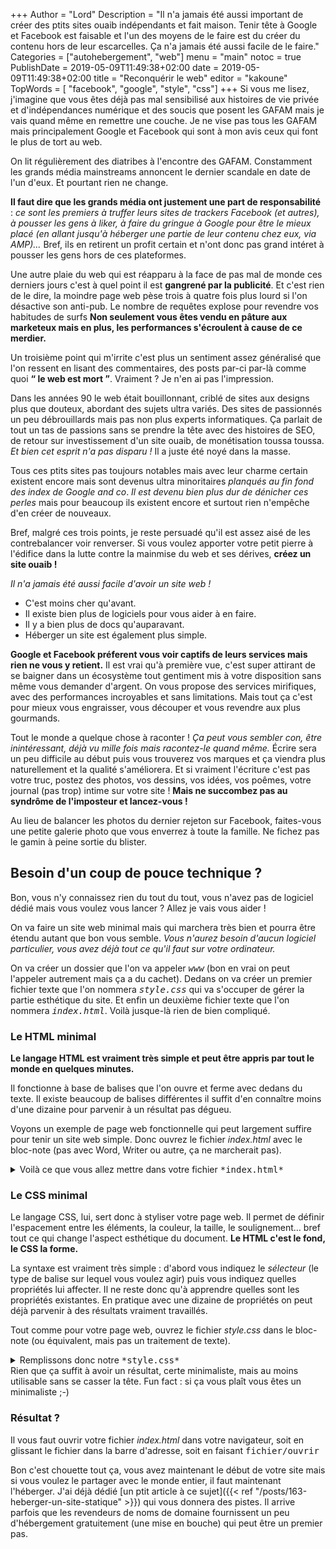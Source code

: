 +++
Author = "Lord"
Description = "Il n'a jamais été aussi important de créer des ptits sites ouaib indépendants et fait maison. Tenir tête à Google et Facebook est faisable et l'un des moyens de le faire est du créer du contenu hors de leur escarcelles. Ça n'a jamais été aussi facile de le faire."
Categories = ["autohebergement", "web"]
menu = "main"
notoc = true
PublishDate = 2019-05-09T11:49:38+02:00
date = 2019-05-09T11:49:38+02:00
title = "Reconquérir le web"
editor = "kakoune"
TopWords = [  "facebook", "google", "style", "css"]
+++
Si vous me lisez, j'imagine que vous êtes déjà pas mal sensibilisé aux histoires de vie privée et d'indépendances numérique et des soucis que posent les GAFAM mais je vais quand même en remettre une couche.
Je ne vise pas tous les GAFAM mais principalement Google et Facebook qui sont à mon avis ceux qui font le plus de tort au web.

On lit régulièrement des diatribes à l'encontre des GAFAM.
Constamment les grands média mainstreams annoncent le dernier scandale en date de l'un d'eux.
Et pourtant rien ne change.

**Il faut dire que les grands média ont justement une part de responsabilité** : *ce sont les premiers à truffer leurs sites de trackers Facebook (et autres), à pousser les gens à liker, à faire du gringue à Google pour être le mieux placé (en allant jusqu'à héberger une partie de leur contenu chez eux, via AMP)…*
Bref, ils en retirent un profit certain et n'ont donc pas grand intéret à pousser les gens hors de ces plateformes.

Une autre plaie du web qui est réapparu à la face de pas mal de monde ces derniers jours c'est à quel point il est **gangrené par la publicité**.
Et c'est rien de le dire, la moindre page web pèse trois à quatre fois plus lourd si l'on désactive son anti-pub.
Le nombre de requêtes explose pour revendre vos habitudes de surfs
**Non seulement vous êtes vendu en pâture aux marketeux mais en plus, les performances s'écroulent à cause de ce merdier.**

Un troisième point qui m'irrite c'est plus un sentiment assez généralisé que l'on ressent en lisant des commentaires, des posts par-ci par-là comme quoi **“ le web est mort ”**.
Vraiment ?
Je n'en ai pas l'impression.

Dans les années 90 le web était bouillonnant, criblé de sites aux designs plus que douteux, abordant des sujets ultra variés.
Des sites de passionnés un peu débrouillards mais pas non plus experts informatiques.
Ça parlait de tout un tas de passions sans se prendre la tête avec des histoires de SEO, de retour sur investissement d'un site ouaib, de monétisation toussa toussa.
*Et bien cet esprit n'a pas disparu !*
Il a juste été noyé dans la masse.

Tous ces ptits sites pas toujours notables mais avec leur charme certain existent encore mais sont devenus ultra minoritaires *planqués au fin fond des index de Google and co*.
*Il est devenu bien plus dur de dénicher ces perles* mais pour beaucoup ils existent encore et surtout rien n'empêche d'en créer de nouveaux.

Bref, malgré ces trois points, je reste persuadé qu'il est assez aisé de les contrebalancer voir renverser.
Si vous voulez apporter votre petit pierre à l'édifice dans la lutte contre la mainmise du web et ses dérives, **créez un site ouaib !**

*Il n'a jamais été aussi facile d'avoir un site web !*

  - C'est moins cher qu'avant.
  - Il existe bien plus de logiciels pour vous aider à en faire.
  - Il y a bien plus de docs qu'auparavant.
  - Héberger un site est également plus simple.

**Google et Facebook préferent vous voir captifs de leurs services mais rien ne vous y retient.**
Il est vrai qu'à première vue, c'est super attirant de se baigner dans un écosystème tout gentiment mis à votre disposition sans même vous demander d'argent.
On vous propose des services mirifiques, avec des performances incroyables et sans limitations.
Mais tout ça c'est pour mieux vous engraisser, vous découper et vous revendre aux plus gourmands.

Tout le monde a quelque chose à raconter !
*Ça peut vous sembler con, être inintéressant, déjà vu mille fois mais racontez-le quand même.*
Écrire sera un peu difficile au début puis vous trouverez vos marques et ça viendra plus naturellement et la qualité s'améliorera.
Et si vraiment l'écriture c'est pas votre truc, postez des photos, vos dessins, vos idées, vos poêmes, votre journal (pas trop) intime sur votre site !
**Mais ne succombez pas au syndrôme de l'imposteur et lancez-vous !**

Au lieu de balancer les photos du dernier rejeton sur Facebook, faites-vous une petite galerie photo que vous enverrez à toute la famille.
Ne fichez pas le gamin à peine sortie du blister.

## Besoin d'un coup de pouce technique ?
Bon, vous n'y connaissez rien du tout du tout, vous n'avez pas de logiciel dédié mais vous voulez vous lancer ?
Allez je vais vous aider !

On va faire un site web minimal mais qui marchera très bien et pourra être étendu autant que bon vous semble.
*Vous n'aurez besoin d'aucun logiciel particulier, vous avez déjà tout ce qu'il faut sur votre ordinateur.*

On va créer un dossier que l'on va appeler <kbd>*www*</kbd> (bon en vrai on peut l'appeler autrement mais ça a du cachet).
Dedans on va créer un premier fichier texte que l'on nommera <kbd>*style.css*</kbd> qui va s'occuper de gérer la partie esthétique du site.
Et enfin un deuxième fichier texte que l'on nommera <kbd>*index.html*</kbd>.
Voilà jusque-là rien de bien compliqué.

### Le HTML minimal
**Le langage HTML est vraiment très simple et peut être appris par tout le monde en quelques minutes.**

Il fonctionne à base de balises que l'on ouvre et ferme avec dedans du texte.
Il existe beaucoup de balises différentes il suffit d'en connaître moins d'une dizaine pour parvenir à un résultat pas dégueu.

Voyons un exemple de page web fonctionnelle qui peut largement suffire pour tenir un site web simple.
Donc ouvrez le fichier *index.html* avec le bloc-note (pas avec Word, Writer ou autre, ça ne marcherait pas).
<details><summary>Voilà ce que vous allez mettre dans votre fichier <kbd>*index.html*</kbd></summary>
{{< highlight html >}}
<!DOCTYPE html>
<html>
	<head>
		<title>le titre de votre page</title>
		<link rel="stylesheet" href="style.css">
	</head>

	<body>
		<h1>votre page</h1>
		<p>coucou c'est votre page.</p>
		<p>Ceci est une ligne super longue de texte qui devrait déborder de tous les côtés mais c'est moche du coup on
fait en sorte qu'elle soit moins longue pour que ce soit plus simple à lire.
		Idéalement, faut que ça fasse dans les 80 caractères maximume de large.</p>
		<p>Vous pouvez faire des <a href="/seconde_page.html">liens</a> et même mettre des <img src="photos.jpg" alt="la photo mon chat"></p>
	</body>
</html>
{{< / highlight >}}
</details>

### Le CSS minimal
Le langage CSS, lui, sert donc à styliser votre page web.
Il permet de définir l'espacement entre les éléments, la couleur, la taille, le soulignement… bref tout ce qui change l'aspect esthétique du document.
**Le HTML c'est le fond, le CSS la forme.**

La syntaxe est vraiment très simple : d'abord vous indiquez le *sélecteur* (le type de balise sur lequel vous voulez agir) puis vous indiquez quelles propriétés lui affecter.
Il ne reste donc qu'à apprendre quelles sont les propriétés existantes.
En pratique avec une dizaine de propriétés on peut déjà parvenir à des résultats vraiment travaillés.

Tout comme pour votre page web, ouvrez le fichier *style.css* dans le bloc-note (ou équivalent, mais pas un traitement de texte).
<details><summary>Remplissons donc notre <kbd>*style.css*</kbd></summary>
{{< highlight css >}}
body{
  margin:auto;
  padding:1em;
  background-color:#222;
  color:#ddd;
  max-width:35em;
}
a{
  color:cyan;
}
{{< / highlight >}}
</details>
Rien que ça suffit à avoir un résultat, certe minimaliste, mais au moins utilisable sans se casser la tête.
Fun fact : si ça vous plaît vous êtes un minimaliste ;-)

### Résultat ?
Il vous faut ouvrir votre fichier *index.html* dans votre navigateur, soit en glissant le fichier dans la barre d'adresse, soit en faisant <kbd>fichier/ouvrir</kbd>

Bon c'est chouette tout ça, vous avez maintenant le début de votre site mais si vous voulez le partager avec le monde entier, il faut maintenant l'héberger.
J'ai déjà dédié [un ptit article à ce sujet]({{< ref "/posts/163-heberger-un-site-statique" >}}) qui vous donnera des pistes.
Il arrive parfois que les revendeurs de noms de domaine fournissent un peu d'hébergement gratuitement (une mise en bouche) qui peut être un premier pas.
